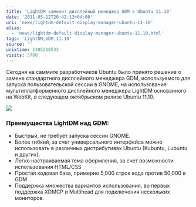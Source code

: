 ```yaml
---
title: 'LightDM заменит дисплейный менеджер GDM в Ubuntu 11.10'
date: '2011-05-12T20:42:13+04:00'
uri: 'news/lightdm-default-display-manager-ubuntu-11-10'
alias: 
  - 'news/lightdm-default-display-manager-ubuntu-11.10.html'
tags: 'LightDM,GDM,11.10'
source: ''
unixtime: 1305218533
visits: 3780
---
```

Сегодня на саммите разработчиков Ubuntu было принято решение о замене стандартного дисплейного менеджера GDM, используемого для запуска пользовательской сессии в GNOME, на использование мультиплатформенного дисплейного менеджера LightDM основанного на WebKit, в следующем октябрьском релизе Ubuntu 11.10.

[![](img/2011/05/12/20-00/lightdm-login-screen-5716721914-o.jpg)](img/2011/05/12/20-00/lightdm-login-screen-5716721914-o.jpg)

### Преимущества LightDM над GDM: 

*   Быстрый, не требует запуска сессии GNOME.
*   Более гибкий, за счет универсального интерфейса можно использовать в различных дистрибутивах Ubuntu (Kubuntu, Lubuntu и других).
*   Легко настраиваемая тема оформления, за счет возможности использования HTML/CSS
*   Простая кодовая база, примерно 5,000 строк кода против 50,000 в GDM
*   Поддержка множества вариантов использования, во первых поддержка XDMCP и Multihead для подключения нескольких мониторов.

